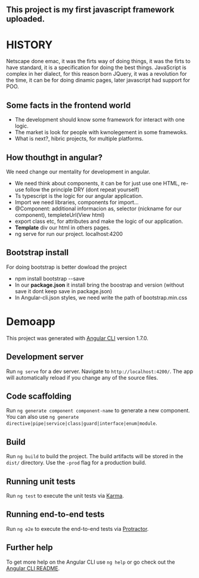 
## This project is my first javascript framework uploaded.

# HISTORY

Netscape done emac, it was the firts way of doing things, it was the firts to have standard, it is a specification for doing the best things. JavaScript is complex in her dialect, for this reason born JQuery, it was a revolution for the time, it can be for doing dinamic pages, later javascript had support for POO.

## Some facts in the frontend world

- The development should know some framework for interact with one logic. 
- The market is look for people with kwnolegement in some framewoks.
- What is next?, hibric projects, for multiple platforms. 

## How thouthgt in angular?

We need change our mentality for development in angular.

- We need think about components, it can be for just use one HTML, re-use follow the principle DRY (dont repeat yourself)
- Ts typescript is the logic for our angular application. 
- Import we need libraries, components for import...
- @Component: additional informacion as, selector (nickname for our component), templeteUrl(View html)
- export class etc, for attributes and make the logic of our application. 
- **Template** div our html in others pages.
- ng serve for run our project. localhost:4200

## Bootstrap install

For doing bootstrap is better dowload the project 

- npm install bootstrap --save
- In our **package.json** it install bring the boostrap and version (without save it dont keep save in package.json)
- In Angular-cli.json styles, we need write the path of bootstrap.min.css



# Demoapp

This project was generated with [Angular CLI](https://github.com/angular/angular-cli) version 1.7.0.

## Development server

Run `ng serve` for a dev server. Navigate to `http://localhost:4200/`. The app will automatically reload if you change any of the source files.

## Code scaffolding

Run `ng generate component component-name` to generate a new component. You can also use `ng generate directive|pipe|service|class|guard|interface|enum|module`.

## Build

Run `ng build` to build the project. The build artifacts will be stored in the `dist/` directory. Use the `-prod` flag for a production build.

## Running unit tests

Run `ng test` to execute the unit tests via [Karma](https://karma-runner.github.io).

## Running end-to-end tests

Run `ng e2e` to execute the end-to-end tests via [Protractor](http://www.protractortest.org/).

## Further help

To get more help on the Angular CLI use `ng help` or go check out the [Angular CLI README](https://github.com/angular/angular-cli/blob/master/README.md).



